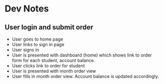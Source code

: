 Dev Notes
=========

User login and submit order
-----------------------------

- User goes to home page
- User links to sign in page
- User signs in
- User is presented with dashboard (home) which shows link to order form for
  each student, account balance.
- User clicks link to order for student
- User is presented with month order view
- User fills in month order view. Account balance is updated accordingly. 

